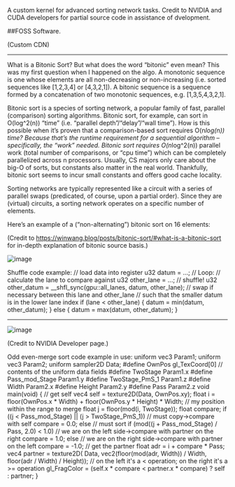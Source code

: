 A custom kernel for advanced sorting network tasks.
Credit to NVIDIA and CUDA developers for partial source code in assistance of dvelopment.

##FOSS Software.

(Custom CDN)

____________________________________________________________________________________

What is a Bitonic Sort? 
But what does the word “bitonic” even mean? This was my first question when I happened on the algo. A monotonic sequence is one whose elements are all non-decreasing or non-increasing (i.e. sorted sequences like [1,2,3,4] or [4,3,2,1]). A bitonic sequence is a sequence formed by a concatenation of two monotonic sequences, e.g. [1,3,5,4,3,2,1].

Bitonic sort is a species of sorting network, a popular family of fast, parallel (comparison) sorting algorithms. Bitonic sort, for example, can sort in O(log^2(n)) “time” (i.e. “parallel depth”/“delay”/“wall time”). How is this possible when it’s proven that a comparison-based sort requires O(n*log(n)) time? Because that’s the runtime requirement for a sequential algorithm – specifically, the “work” needed. Bitonic sort requires O(n*log^2(n)) parallel work (total number of comparisons, or “cpu time”) which can be completely parallelized across n processors. Usually, CS majors only care about the big-O of sorts, but constants also matter in the real world. Thankfully, bitonic sort seems to incur small constants and offers good cache locality.

Sorting networks are typically represented like a circuit with a series of parallel swaps (predicated, of course, upon a partial order). Since they are (virtual) circuits, a sorting network operates on a specific number of elements.

Here’s an example of a (“non-alternating”) bitonic sort on 16 elements:


(Credit to https://winwang.blog/posts/bitonic-sort/#what-is-a-bitonic-sort for in-depth explanation of bitonic source basis.)

![image](https://github.com/user-attachments/assets/d2e3cecd-3baa-431e-bd6d-a21dbf5d1be4)


Shuffle code example:
// load data into register
u32 datum = ...;
// Loop:
// calculate the lane to compare against
u32 other_lane = ...;
// shuffle!
u32 other_datum = __shfl_sync(gpu::all_lanes, datum, other_lane);
// swap if necessary between this lane and other_lane
// such that the smaller datum is in the lower lane index
if (lane < other_lane) {
    datum = min(datum, other_datum);
} else {
    datum = max(datum, other_datum);
}


_____________________________________________________


![image](https://github.com/user-attachments/assets/5fc65180-aa02-477e-9dcd-4782c36039ac)

(Credit to NVIDIA Developer page.)


Odd even-merge sort code example in use:
uniform vec3 Param1;
uniform vec3 Param2;
uniform sampler2D Data;
#define OwnPos gl_TexCoord[0]
// contents of the uniform data fields
#define TwoStage Param1.x
#define Pass_mod_Stage Param1.y
#define TwoStage_PmS_1 Param1.z
#define Width Param2.x
#define Height Param2.y
#define Pass Param2.z
void main(void)
{
  // get self
  vec4 self = texture2D(Data, OwnPos.xy);
  float i = floor(OwnPos.x * Width) + floor(OwnPos.y * Height) * Width;
  // my position within the range to merge
  float j = floor(mod(i, TwoStage));
  float compare;
  if ((j < Pass_mod_Stage) || (j > TwoStage_PmS_1))
    // must copy->compare with self
    compare = 0.0;
  else
    // must sort
    if (mod((j + Pass_mod_Stage) / Pass, 2.0) < 1.0)
      // we are on the left side->compare with partner on the right
      compare = 1.0;
    else
      // we are on the right side->compare with partner on the left
      compare = -1.0;
  // get the partner
  float adr = i + compare * Pass;
  vec4 partner = texture2D(
      Data, vec2(floor(mod(adr, Width)) / Width, floor(adr / Width) / Height));
  // on the left it's a < operation; on the right it's a >= operation
  gl_FragColor = (self.x * compare < partner.x * compare) ? self : partner;
}
